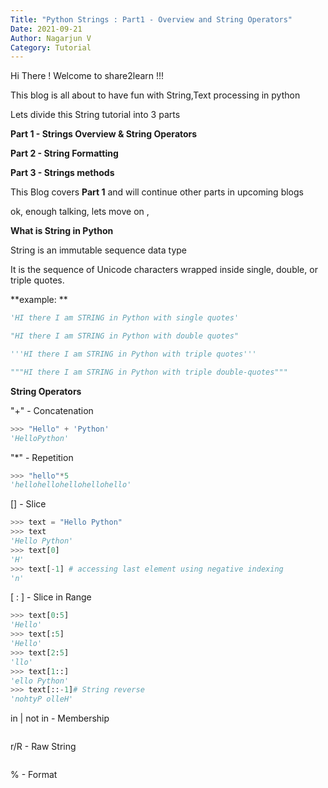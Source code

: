 ```yaml
---
Title: "Python Strings : Part1 - Overview and String Operators"
Date: 2021-09-21
Author: Nagarjun V
Category: Tutorial
---
```




Hi There ! Welcome to share2learn !!! 

This blog is all about to have fun with String,Text processing in python

Lets divide this String tutorial into 3 parts


**Part 1 - Strings Overview & String Operators**

**Part 2 - String Formatting**

**Part 3 - Strings methods**

This Blog covers **Part 1** and will continue other parts in upcoming blogs

ok, enough talking, lets move on ,

**What is String in Python**

String is an immutable sequence data type

It is the sequence of Unicode characters wrapped inside single, double, or triple quotes.

**example: **

```python
'HI there I am STRING in Python with single quotes'

"HI there I am STRING in Python with double quotes" 

'''HI there I am STRING in Python with triple quotes'''

"""HI there I am STRING in Python with triple double-quotes"""
```

**String Operators**

"+" - Concatenation
```python
>>> "Hello" + 'Python'
'HelloPython'
```

"*" - Repetition
```python
>>> "hello"*5
'hellohellohellohellohello'
```

[] - Slice
```python
>>> text = "Hello Python"
>>> text
'Hello Python'
>>> text[0]
'H'
>>> text[-1] # accessing last element using negative indexing
'n'
```

[ : ] -  Slice in Range
```python
>>> text[0:5]
'Hello'
>>> text[:5]
'Hello'
>>> text[2:5]
'llo'
>>> text[1::]
'ello Python'
>>> text[::-1]# String reverse
'nohtyP olleH'
```

in |  not in - Membership 
```python

```

r/R - Raw String
```python

```

% - Format
